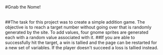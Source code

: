 #Gnab the Nome!
######
##The task for this project was to create a simple addition game.  The objective is to reach a target number without going over that is randomly generated by the site.  To add values, four gnome sprites are generated each with a random value associated with it.
##If you are able to successfully hit the target, a win is tallied and the page can be restarted for a new set of variables.  If the player doesn't succeed a loss is tallied instead.